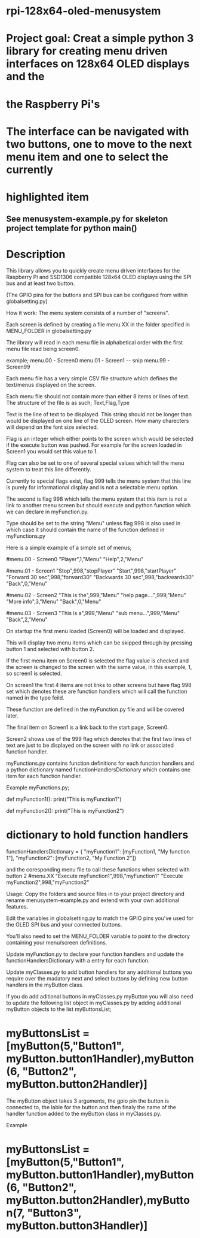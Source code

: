 # rpi-128x64-oled-menusystem
# Project goal: Creat a simple python 3 library for creating menu driven interfaces on 128x64 OLED displays and the 
# the Raspberry Pi's
# The interface can be navigated with two buttons, one to move to the next menu item and one to select the currently
# highlighted item

##  See menusystem-example.py for skeleton project template for python main() ##

# Description
This library allows you to quickly create menu driven interfaces for the Raspberry Pi and SSD1306 compatible 
128x64 OLED displays using the SPI bus and at least two button.

(The GPIO pins for the buttons and SPI bus can be configured from within globalsetting.py)

How it work:
The menu system consists of a number of "screens".

Each screen is defined by creating a file menu.XX in the folder specified in MENU_FOLDER in globalsetting.py

The library will read in each menu file in alphabetical order with the first menu file read being screen0.

example;
menu.00 - Screen0
menu.01 - Screen1
-- snip
menu.99 - Screen99

Each menu file has a very simple CSV file structure which defines the text/menus displayed on the screen. 

Each menu file should not contain more than either 8 items or lines of text.
The structure of the file is as such;
Text,Flag,Type

Text is the line of text to be displayed. This string should not be longer than would be displayed on one 
line of the OLED screen. How many charecters will depend on the font size selected.

Flag is an integer which either points to the screen which would be selected if the execute button was 
pushed. For example for the screen loaded in Screen1 you would set this value to 1.

Flag can also be set to one of several special values which tell the menu system to treat this line differently.

Currently to special flags exist, flag 999 tells the menu system that this line is purely for informational
display and is not a selectable menu option.

The second is flag 998 which tells the menu system that this item is not a link to another menu screen but 
should execute and python function which we can declare in myFunction.py.

Type should be set to the string "Menu" unless flag 998 is also used in which case it should contain the name
of the function defined in myFunctions.py

Here is a simple example of a simple set of menus;

#menu.00 - Screen0
"Player",1,"Menu"
"Help",2,"Menu"

#menu.01 - Screen1
"Stop",998,"stopPlayer"
"Start",998,"startPlayer"
"Forward 30 sec",998,"forward30"
"Backwards 30 sec",998,"backwards30"
"Back",0,"Menu"

#menu.02 - Screen2
"This is the",999,"Menu"
"help page....",999,"Menu"
"More info",3,"Menu"
"Back",0,"Menu"

#menu.03 - Screen3
"This is a",999,"Menu"
"sub menu...",999,"Menu"
"Back",2,"Menu"
 
On startup the first menu loaded (Screen0) will be loaded and displayed. 

This will display two menu items which can be skipped through by pressing button 1 and selected with button 2.

If the first menu item on Screen0 is selected the flag value is checked and the screen is changed to the screen 
with the same value, in this example, 1, so screen1 is selected.

On screen1 the first 4 items are not links to other screens but have flag 998 set which denotes these
are function handlers which will call the function named in the type feild.

These function are defined in the myFunction.py file and will be covered later.

The final item on Screen1 is a link back to the start page, Screen0.

Screen2 shows use of the 999 flag which denotes that the first two lines of text are just to be displayed on 
the screen with no link or associated function handler.

myFunctions.py contains function definitions for each function handlers and a python dictionary named 
functionHandlersDictionary which contains one item for each function handler.

Example myFunctions.py;

def myFunction1():
	print("This is myFunction1")

def myFunction2():
	print("This is myFunction2")


# dictionary to hold function handlers
functionHandlersDictionary = { "myFunction1":  [myFunction1, "My function 1"], "myFunction2": [myFunction2, "My Function 2"]}

and the coresponding menu file to call these functions when selected with button 2
#menu.XX
"Execute myFunction1",998,"myFunction1"
"Execute myFunction2",998,"myFunction2"

Usage:
Copy the folders and source files in to your project directory and rename menusystem-example.py and extend with your own additional
features.

Edit the variables in globalsetting.py to match the GPIO pins you've used for the OLED SPI bus and your connected buttons.

You'll also need to set the MENU_FOLDER variable to point to the directory containing your menu/screen definitions.

Update myFunction.py to declare your function handlers and update the functionHandlersDictionary with a entry for each function.

Update myClasses.py to add button handlers for any additional buttons you require over the madatory next and select buttons by 
defining new button handlers in the myButton class.

if you do add aditional buttons in myClasses.py myButton you will also need to update the following list object in myClasses.py by
adding additional myButton objects to the list myButtonsList;

# myButtonsList = [myButton(5,"Button1", myButton.button1Handler),myButton(6, "Button2", myButton.button2Handler)]

The myButton object takes 3 arguments, the gpio pin the button is connected to, the lable for the button and then finaly the name of
the handler function added to the myButton class in myClasses.py.

Example

# myButtonsList = [myButton(5,"Button1", myButton.button1Handler),myButton(6, "Button2", myButton.button2Handler),myButton(7, "Button3", myButton.button3Handler)]

